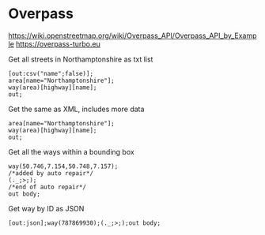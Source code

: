 # Overpass

https://wiki.openstreetmap.org/wiki/Overpass_API/Overpass_API_by_Example
https://overpass-turbo.eu


Get all streets in Northamptonshire as txt list

```
[out:csv("name";false)];
area[name="Northamptonshire"];
way(area)[highway][name];
out;
```

Get the same as XML, includes more data

```
area[name="Northamptonshire"];
way(area)[highway][name];
out;
```

Get all the ways within a bounding box

```
way(50.746,7.154,50.748,7.157);
/*added by auto repair*/
(._;>;);
/*end of auto repair*/
out body;
```

Get way by ID as JSON

```
[out:json];way(787869930);(._;>;);out body;
```
